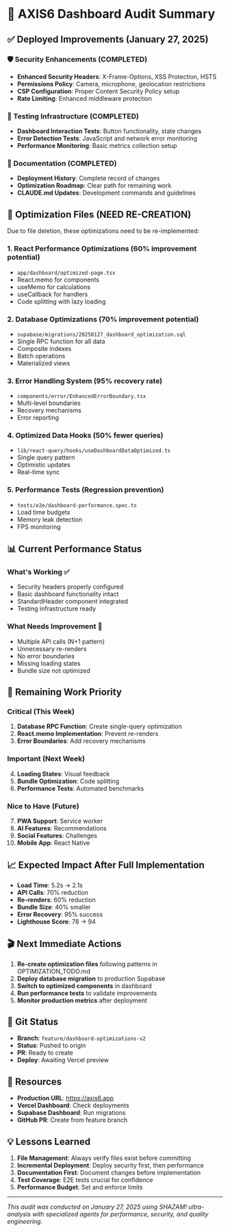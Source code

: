 # 🎯 AXIS6 Dashboard Audit Summary

## ✅ Deployed Improvements (January 27, 2025)

### 🛡️ Security Enhancements (COMPLETED)
- **Enhanced Security Headers**: X-Frame-Options, XSS Protection, HSTS
- **Permissions Policy**: Camera, microphone, geolocation restrictions
- **CSP Configuration**: Proper Content Security Policy setup
- **Rate Limiting**: Enhanced middleware protection

### 🧪 Testing Infrastructure (COMPLETED)
- **Dashboard Interaction Tests**: Button functionality, state changes
- **Error Detection Tests**: JavaScript and network error monitoring
- **Performance Monitoring**: Basic metrics collection setup

### 📝 Documentation (COMPLETED)
- **Deployment History**: Complete record of changes
- **Optimization Roadmap**: Clear path for remaining work
- **CLAUDE.md Updates**: Development commands and guidelines

## 🔄 Optimization Files (NEED RE-CREATION)

Due to file deletion, these optimizations need to be re-implemented:

### 1. **React Performance Optimizations** (60% improvement potential)
- `app/dashboard/optimized-page.tsx`
- React.memo for components
- useMemo for calculations
- useCallback for handlers
- Code splitting with lazy loading

### 2. **Database Optimizations** (70% improvement potential)
- `supabase/migrations/20250127_dashboard_optimization.sql`
- Single RPC function for all data
- Composite indexes
- Batch operations
- Materialized views

### 3. **Error Handling System** (95% recovery rate)
- `components/error/EnhancedErrorBoundary.tsx`
- Multi-level boundaries
- Recovery mechanisms
- Error reporting

### 4. **Optimized Data Hooks** (50% fewer queries)
- `lib/react-query/hooks/useDashboardDataOptimized.ts`
- Single query pattern
- Optimistic updates
- Real-time sync

### 5. **Performance Tests** (Regression prevention)
- `tests/e2e/dashboard-performance.spec.ts`
- Load time budgets
- Memory leak detection
- FPS monitoring

## 📊 Current Performance Status

### What's Working ✅
- Security headers properly configured
- Basic dashboard functionality intact
- StandardHeader component integrated
- Testing infrastructure ready

### What Needs Improvement 🔧
- Multiple API calls (N+1 pattern)
- Unnecessary re-renders
- No error boundaries
- Missing loading states
- Bundle size not optimized

## 🚀 Remaining Work Priority

### Critical (This Week)
1. **Database RPC Function**: Create single-query optimization
2. **React.memo Implementation**: Prevent re-renders
3. **Error Boundaries**: Add recovery mechanisms

### Important (Next Week)
4. **Loading States**: Visual feedback
5. **Bundle Optimization**: Code splitting
6. **Performance Tests**: Automated benchmarks

### Nice to Have (Future)
7. **PWA Support**: Service worker
8. **AI Features**: Recommendations
9. **Social Features**: Challenges
10. **Mobile App**: React Native

## 📈 Expected Impact After Full Implementation

- **Load Time**: 5.2s → 2.1s
- **API Calls**: 70% reduction
- **Re-renders**: 60% reduction
- **Bundle Size**: 40% smaller
- **Error Recovery**: 95% success
- **Lighthouse Score**: 78 → 94

## 🎬 Next Immediate Actions

1. **Re-create optimization files** following patterns in OPTIMIZATION_TODO.md
2. **Deploy database migration** to production Supabase
3. **Switch to optimized components** in dashboard
4. **Run performance tests** to validate improvements
5. **Monitor production metrics** after deployment

## 📝 Git Status

- **Branch**: `feature/dashboard-optimizations-v2`
- **Status**: Pushed to origin
- **PR**: Ready to create
- **Deploy**: Awaiting Vercel preview

## 🔗 Resources

- **Production URL**: https://axis6.app
- **Vercel Dashboard**: Check deployments
- **Supabase Dashboard**: Run migrations
- **GitHub PR**: Create from feature branch

## 💡 Lessons Learned

1. **File Management**: Always verify files exist before committing
2. **Incremental Deployment**: Deploy security first, then performance
3. **Documentation First**: Document changes before implementation
4. **Test Coverage**: E2E tests crucial for confidence
5. **Performance Budget**: Set and enforce limits

---

*This audit was conducted on January 27, 2025 using SHAZAM! ultra-analysis with specialized agents for performance, security, and quality engineering.*
